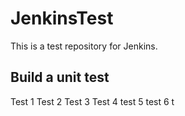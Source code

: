 # JenkinsTest
This is a test repository for Jenkins. 

## Build a unit test
Test 1
Test 2
Test 3
Test 4
test 5
test 6
t
